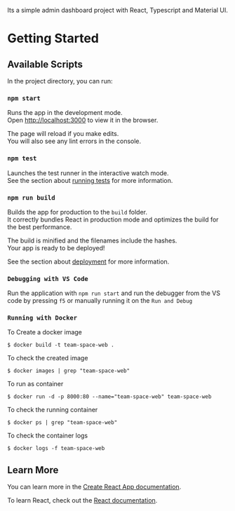 Its a simple admin dashboard project with React, Typescript and Material UI.
# Getting Started
## Available Scripts

In the project directory, you can run:

### `npm start`

Runs the app in the development mode.\
Open [http://localhost:3000](http://localhost:3000) to view it in the browser.

The page will reload if you make edits.\
You will also see any lint errors in the console.

### `npm test`

Launches the test runner in the interactive watch mode.\
See the section about [running tests](https://facebook.github.io/create-react-app/docs/running-tests) for more information.

### `npm run build`

Builds the app for production to the `build` folder.\
It correctly bundles React in production mode and optimizes the build for the best performance.

The build is minified and the filenames include the hashes.\
Your app is ready to be deployed!

See the section about [deployment](https://facebook.github.io/create-react-app/docs/deployment) for more information.


### `Debugging with VS Code`

Run the application with `npm run start` and run the debugger from the VS code by pressing `f5` or manually running it on the `Run and Debug` 


### `Running with Docker`

To Create a docker image

`$ docker build -t team-space-web .`

To check the created image

`$ docker images | grep "team-space-web"`

To run as container

`$ docker run -d -p 8000:80 --name="team-space-web" team-space-web`

To check the running container

`$ docker ps | grep "team-space-web"`

To check the container logs 

`$ docker logs -f team-space-web`

## Learn More

You can learn more in the [Create React App documentation](https://facebook.github.io/create-react-app/docs/getting-started).

To learn React, check out the [React documentation](https://reactjs.org/).
